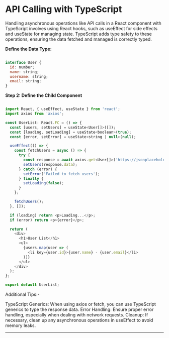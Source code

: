 # API Calling with TypeScript

Handling asynchronous operations like API calls in a React component with TypeScript involves using React hooks, such as useEffect for side effects and useState for managing state. TypeScript adds type safety to these operations, ensuring the data fetched and managed is correctly typed.

**Define the Data Type:**

```js

interface User {
  id: number;
  name: string;
  username: string;
  email: string;
}

```


**Step 2: Define the Child Component**

```js

import React, { useEffect, useState } from 'react';
import axios from 'axios';

const UserList: React.FC = () => {
  const [users, setUsers] = useState<User[]>([]);
  const [loading, setLoading] = useState<boolean>(true);
  const [error, setError] = useState<string | null>(null);

  useEffect(() => {
    const fetchUsers = async () => {
      try {
        const response = await axios.get<User[]>('https://jsonplaceholder.typicode.com/users');
        setUsers(response.data);
      } catch (error) {
        setError('Failed to fetch users');
      } finally {
        setLoading(false);
      }
    };

    fetchUsers();
  }, []);

  if (loading) return <p>Loading...</p>;
  if (error) return <p>{error}</p>;

  return (
    <div>
      <h1>User List</h1>
      <ul>
        {users.map(user => (
          <li key={user.id}>{user.name} - {user.email}</li>
        ))}
      </ul>
    </div>
  );
};

export default UserList;

```

Additional Tips:-

  TypeScript Generics: When using axios or fetch, you can use TypeScript generics to type the response data.
  Error Handling: Ensure proper error handling, especially when dealing with network requests.
  Cleanup: If necessary, clean up any asynchronous operations in useEffect to avoid memory leaks.

<hr>